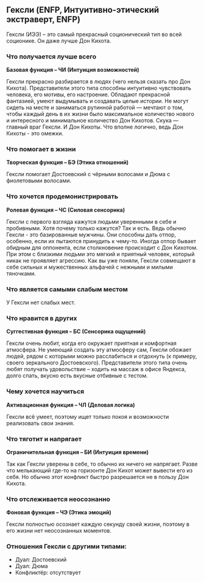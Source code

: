 ## Гексли (ENFP, Интуитивно-этический экстраверт, ENFP)

Гексли (ИЭЭ) – это самый прекрасный соционический тип во всей соционике. Он даже лучше Дон Кихота.

### Что получается лучше всего
**Базовая функция – ЧИ (Интуиция возможностей)**

Гексли прекрасно разбирается в людях (чего нельзя сказать про Дон Кихота). Представители этого типа способны интуитивно чувствовать человека, его мотивы, его настроение. Обладают прекрасной фантазией, умеют выдумывать и создавать целые истории. Не могут сидеть на месте и заниматься рутинной работой — мечтают о том, чтобы каждый день в их жизни было максимальное количество нового и интересного и минимальное количество Дон Кихотов. Скука — главный враг Гексли. И Дон Кихоты. Что вполне логично, ведь Дон Кихоты - это омежки.

### Что помогает в жизни
**Творческая функция – БЭ (Этика отношений)**

Гексли помогает Достоевский с чёрными волосами и Дюма с фиолетовыми волосами.

### Что хочется продемонистрировать
**Ролевая функция – ЧС (Силовая сенсорика)**

Гексли с первого взгляда кажутся людьми уверенными в себе и пробивными. Хотя почему только кажутся? Так и есть. Ведь обычно Гексли - это базированные мужчины. Они способны дать отпор, особенно, если их пытаются принудить к чему-то. Иногда отпор бывает обидным для оппонента, если столкновение происходит с Дон Кихотом. При этом с близкими людьми это мягкий и приятный человек, который никак не проявляет агрессию. Как вы уже поняли, Гексли совмещают в себе сильных и мужественных альфачей с нежными и милыми тяночками.

### Что является самыми слабым местом

У Гексли нет слабых мест.

### Что нравится в других
**Суггестивная функция – БС (Сенсорика ощущений)**

Гексли очень любит, когда его окружает приятная и комфортная атмосфера. Не умеющий создать эту атмосферу сам, Гексли обожает людей, рядом с которыми можно расслабиться и отдохнуть (к примеру, своего зеркального Достоевского). Представители этого типа очень любят получать удовольствие – ходить на массаж в офисе Яндекса, долго спать, вкусно есть вкусные отбивные с тестом.

### Чему хочется научиться
**Активационная функция – ЧЛ (Деловая логика)**

Гексли всё умеет, поэтому ищет только покоя и возможности реализовать свои знания.

### Что тяготит и напрягает
**Ограничительная функция – БИ (Интуиция времени)**

Так как Гексли уверены в себе, то обычно их ничего не напрягает. Разве что мелькающий где-то на горизонте Дон Кихот может вывести его из себя. Но обычно этот конфликт быстро разрешается не в пользу Дон Кихота.

### Что отслеживается неосознанно
**Фоновая функция – ЧЭ (Этика эмоций)**

Гексли полностью осознает каждую секунду своей жизни, поэтому в его жизни нет неосознанных моментов.

### Отношения Гексли с другими типами:

- Дуал: Достоевский
- Дуал: Дюма
- Конфликтёр: отсутствует
